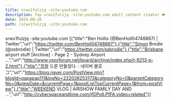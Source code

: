 ```yaml
---
title: srwx1fulzjq -site:youtube.com
description: Top srwx1fulzjq -site:youtube.com adult content creator 👁♐️ 👑 subscribe srwx1fulzjq -site:youtube.com to my porn site below IG srwx1fulzjq -site:youtube.com
date: 2019-08-26
path: /srwx1fulzjq -site:youtube.com
---
```


srwx1fulzjq -site:youtube.com
[{"title":"Ben Hollis (@BenHoll04748867) | Twitter","url":"https://twitter.com/BenHoll04748867"},{"title":"Simon Brodie (@ssbrodie) | Twitter","url":"https://twitter.com/ssbrodie"},{"title":"Brisbane airport stuff [Archive] - Page 2 - Sydney Airport ...","url":"http://www.yssyforum.net/board/archive/index.php/t-9213-p-2.html"},{"title":"정찰 드론 만들었다. : 네이버 블로그","url":"https://blog.naver.com/PostView.nhn?blogId=papapap111&logNo=222026253173&categoryNo=0&parentCategoryNo=0&viewDate=&currentPage=1&postListTopCurrentPage=1&from=postView"},{"title":"WEEKEND VLOG | AIRSHOW FAMILY DAY AND ...","url":"http://cyberspaceandtime.com/jfDPolLPfFA.video+related"}]

